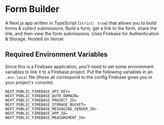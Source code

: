 # Form Builder

A Next.js app written in TypeScript (`strict: true`) that allows you to build forms & collect submissions. Build a form, get a link to the form, share the link, and then view the form submissions. Uses Firebase for Authentication & Storage. Hosted on Vercel.

## Required Environment Variables

Since this is a Firebase application, you'll need to set some environment variables to link it to a Firebase project. Put the following variables in an `.env.local` file (these all correspond to the config Firebase gives you in your project's console).

```
NEXT_PUBLIC_FIREBASE_API_KEY=
NEXT_PUBLIC_FIREBASE_AUTH_DOMAIN=
NEXT_PUBLIC_FIREBASE_PROJECT_ID=
NEXT_PUBLIC_FIREBASE_STORAGE_BUCKET=
NEXT_PUBLIC_FIREBASE_MESSAGING_SENDER_ID=
NEXT_PUBLIC_FIREBASE_APP_ID=
NEXT_PUBLIC_FIREBASE_MEASUREMENT_ID=
```
